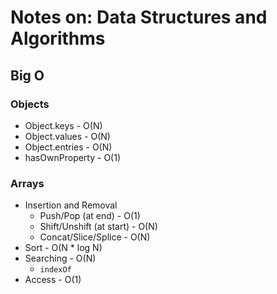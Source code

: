 # Notes on: Data Structures and Algorithms

## Big O

### Objects

- Object.keys - O(N)
- Object.values - O(N)
- Object.entries - O(N)
- hasOwnProperty - O(1)

### Arrays
- Insertion and Removal
  - Push/Pop (at end) - O(1)
  - Shift/Unshift (at start) - O(N)
  - Concat/Slice/Splice - O(N)
- Sort - O(N * log N)
- Searching - O(N)
  - `indexOf`
- Access - O(1)
